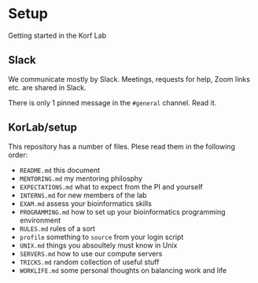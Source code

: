 Setup
=====

Getting started in the Korf Lab


Slack
-----

We communicate mostly by Slack. Meetings, requests for help, Zoom links etc.
are shared in Slack.

There is only 1 pinned message in the `#general` channel. Read it.


KorLab/setup
------------

This repository has a number of files. Plese read them in the following order:

+ `README.md` this document
+ `MENTORING.md` my mentoring philosphy
+ `EXPECTATIONS.md` what to expect from the PI and yourself
+ `INTERNS.md` for new members of the lab
+ `EXAM.md` assess your bioinformatics skills
+ `PROGRAMMING.md` how to set up your bioinformatics programming environment
+ `RULES.md` rules of a sort
+ `profile` something to `source` from your login script
+ `UNIX.md` things you absoultely must know in Unix
+ `SERVERS.md` how to use our compute servers
+ `TRICKS.md` random collection of useful stuff
+ `WORKLIFE.md` some personal thoughts on balancing work and life
